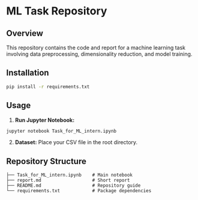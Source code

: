 # ML Task Repository

## Overview
This repository contains the code and report for a machine learning task involving data preprocessing, dimensionality reduction, and model training.

## Installation
```bash
pip install -r requirements.txt
```

## Usage
1. **Run Jupyter Notebook:**  
```bash
jupyter notebook Task_for_ML_intern.ipynb
```
2. **Dataset:** Place your CSV file in the root directory.

## Repository Structure
```
├── Task_for_ML_intern.ipynb    # Main notebook
├── report.md                   # Short report
├── README.md                   # Repository guide
└── requirements.txt            # Package dependencies
```
